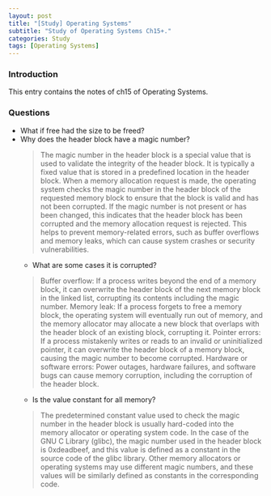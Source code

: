 ```yaml
---
layout: post
title: "[Study] Operating Systems"
subtitle: "Study of Operating Systems Ch15+."
categories: Study
tags: [Operating Systems]
---
```


### Introduction
This entry contains the notes of ch15 of Operating Systems.

### Questions
* What if free had the size to be freed?
* Why does the header block have a magic number?
    > The magic number in the header block is a special value that is used to validate the integrity of the header block. It is typically a fixed value that is stored in a predefined location in the header block. When a memory allocation request is made, the operating system checks the magic number in the header block of the requested memory block to ensure that the block is valid and has not been corrupted.  If the magic number is not present or has been changed, this indicates that the header block has been corrupted and the memory allocation request is rejected. This helps to prevent memory-related errors, such as buffer overflows and memory leaks, which can cause system crashes or security vulnerabilities.
    * What are some cases it is corrupted?
    > Buffer overflow: If a process writes beyond the end of a memory block, it can overwrite the header block of the next memory block in the linked list, corrupting its contents including the magic number. Memory leak: If a process forgets to free a memory block, the operating system will eventually run out of memory, and the memory allocator may allocate a new block that overlaps with the header block of an existing block, corrupting it. Pointer errors: If a process mistakenly writes or reads to an invalid or uninitialized pointer, it can overwrite the header block of a memory block, causing the magic number to become corrupted. Hardware or software errors: Power outages, hardware failures, and software bugs can cause memory corruption, including the corruption of the header block.
    * Is the value constant for all memory?
    > The predetermined constant value used to check the magic number in the header block is usually hard-coded into the memory allocator or operating system code. In the case of the GNU C Library (glibc), the magic number used in the header block is 0xdeadbeef, and this value is defined as a constant in the source code of the glibc library. Other memory allocators or operating systems may use different magic numbers, and these values will be similarly defined as constants in the corresponding code.
